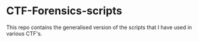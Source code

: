 # CTF-Forensics-scripts
This repo contains the generalised version of the scripts that I have used in various CTF's.
